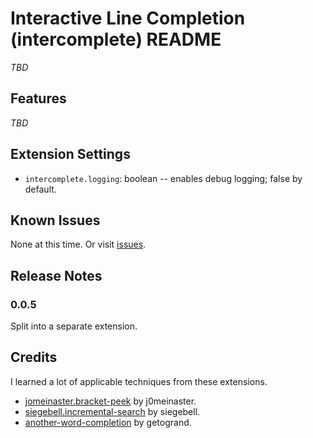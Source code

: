 # Interactive Line Completion (intercomplete) README

_TBD_

## Features

_TBD_

## Extension Settings

* `intercomplete.logging`: boolean -- enables debug logging; false by default.

## Known Issues

None at this time.  Or visit [issues](https://github.com/chrisant996/intercomplete/issues).

## Release Notes

### 0.0.5

Split into a separate extension.

## Credits

I learned a lot of applicable techniques from these extensions.

* [jomeinaster.bracket-peek](https://github.com/j0meinaster/bracket-peek) by j0meinaster.
* [siegebell.incremental-search](https://github.com/siegebell/vsc-incremental-search) by siegebell.
* [another-word-completion](https://www.github.com/getogrand/another-word-completion) by getogrand.
